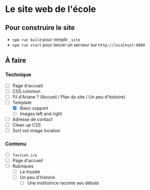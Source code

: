 # Le site web de l'école

## Pour construire le site

- `npm run build` pour remplir `_site`
- `npm run start` pour lancer un serveur sur `http://localhost:8080`

## À faire

### Technique

- [ ] Page d'accueil
- [ ] CSS commun
- [ ] Fil d'Ariane ? (Accueil / Plan du site / Un peu d'histoire)
- [ ] Template
  - [x] Basic support
  - [ ] Images left and right
- [ ] Adresse de contact
- [ ] Clean up CSS
- [ ] Sort out image location

### Contenu

- [ ] `favicon.ico`
- [ ] Page d'accueil
- [ ] Rubriques
  - [ ] Le musée
  - [ ] Un peu d'histoire
    - [ ] Une institutrice raconte ses débuts